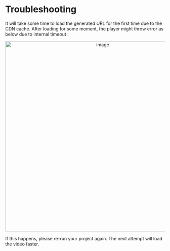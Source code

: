 # Troubleshooting

It will take some time to load the generated URL for the first time due to the CDN cache. After loading for some moment, the player might throw error as below due to internal timeout :

<p align="center">
<img width = "600" alt="image" src="https://github.com/HISPlayer/UnityVideoUpload/assets/32887298/d706b3f1-b878-4904-933e-e2bb3ceddbfc">
</p>

If this happens, please re-run your project again. The next attempt will load the video faster. 
